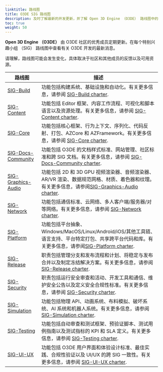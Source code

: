 ```yaml
---
linktitle: 路线图
title: O3DE SIG 路线图
description: 及时了解最新的开发更新，并了解 Open 3D Engine （O3DE） 路线图中的下一步功能。
toc: true
weight: 50
---
```


**Open 3D Engine （O3DE）** 由 O3DE 社区的优秀成员定期更新。在每个特别兴趣小组 （SIG） 路线图中查看有关 O3DE 开发的最新消息。

请理解，路线图可能会发生变化，具体取决于社区和其他成员的反馈以及可用资源。


| 路线图 |描述 |
| --- | --- |
| [SIG-Build](https://github.com/orgs/o3de/projects/39) | 功能包括构建系统、基础设施和自动化。有关更多信息，请参阅 [SIG-Build charter](https://github.com/o3de/sig-build/blob/main/governance/SIG%20Build%20Charter.md). |
| [SIG-Content](https://github.com/orgs/o3de/projects/37) | 功能包括 Editor 框架、内容工作流程、可视化和脚本语言以及资源处理。有关更多信息，请参阅 [SIG-Content charter](https://github.com/o3de/sig-content/blob/main/governance/SIG%20Content%20Creation%20Charter.md). |
| [SIG-Core](https://github.com/orgs/o3de/projects/31) | 功能包括核心框架、行为上下文、序列化、代码反射、打包、AZCore 和 AZFramework。有关更多信息，请参阅 [SIG-Core charter](https://github.com/o3de/sig-core/blob/main/governance/SIG%20Core%20Charter.md). |
| [SIG-Docs-Community](https://github.com/orgs/o3de/projects/15) | 功能包括 O3DE 的文档样式标准、网站管理、社区标准和跨 SIG 文档。有关更多信息，请参阅 [SIG-Docs-Community charter](https://github.com/o3de/sig-docs-community/blob/main/governance/charter.md). |
| [SIG-Graphics-Audio](https://github.com/orgs/o3de/projects/41) | 功能包括 2D 和 3D GPU 视频渲染器、音频渲染器、AR/VR 渲染、数据规范网格、材质、着色器和纹理。有关更多信息，请参阅[SIG-Graphics-Audio charter](https://github.com/o3de/sig-graphics-audio/blob/main/governance/SIG-Graphics-AudioCharter.md). |
| [SIG-Network](https://github.com/orgs/o3de/projects/22) | 功能包括通信标准、云网络、多人客户端/服务器/对等网络。有关更多信息，请参阅 [SIG-Network charter](https://github.com/o3de/sig-network/blob/main/governance/SIG%20Network%20Charter.md). |
| [SIG-Platform](https://github.com/orgs/o3de/projects/20) | 功能包括平台抽象、Windows/MacOS/Linux/Android/iOS/其他工具链、语言支持、平台特定打包、共享跨平台代码和库。有关更多信息，请参阅[SIG-Platform charter](https://github.com/o3de/sig-platform/blob/main/governance/SIG%20Platform%20Charter.md). |
| [SIG-Release](https://github.com/orgs/o3de/projects/29) | 职责包括管理分支和发布流程和计划、将稳定与发布合并以及制定冻结解决方案。有关更多信息，请参阅 [SIG-Release charter](https://github.com/o3de/sig-release/blob/main/governance/SIG%20Release%20Charter.md). |
| [SIG-Security](https://github.com/orgs/o3de/projects/45) |  职责包括运行安全审查和活动、开发工具和通信、维护安全公告以及定义安全合规性标准。有关更多信息，请参阅 [SIG-Security charter](https://github.com/o3de/sig-security/blob/main/governance/SIG%20Security%20Charter.md). |
| [SIG-Simulation](https://github.com/orgs/o3de/projects/23) | 功能包括物理 API、动画系统、布料模拟、破坏系统、AI 系统和机器人系统。有关更多信息，请参阅 [SIG-Simulation charter](https://github.com/o3de/sig-security/blob/main/governance/SIG%20Security%20Charter.md). |
| [SIG-Testing](https://github.com/orgs/o3de/projects/35) | 功能包括自动审查和测试框架、预验证脚本、测试用例指南以及测试指标的 KPI 和 SLA 定义。有关更多信息，请参阅 [SIG-Testing charter](https://github.com/o3de/sig-testing/blob/main/governance/SIG%20Testing%20Charter.md). |
| [SIG-UI-UX](https://github.com/orgs/o3de/projects/9) | 功能包括 O3DE 用户界面和体验设计标准、最佳实践、合规性验证以及 UI/UX 的跨 SIG 一致性。有关更多信息，请参阅 [SIG-UI-UX charter](https://github.com/o3de/sig-ui-ux/blob/main/governance/SIG%20UI-UX%20Charter.md). |
